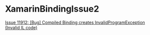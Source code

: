 # XamarinBindingIssue2
[Issue 11912: [Bug] Compiled Binding creates InvalidProgramException (Invalid IL code)](https://github.com/xamarin/Xamarin.Forms/issues/11912)
